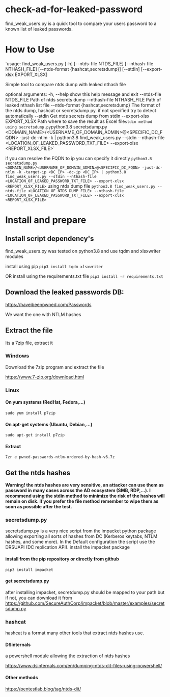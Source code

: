 # check-ad-for-leaked-password
find_weak_users.py is a quick tool to compare your users password to a known list of leaked passwords.
# How to Use
`usage: find_weak_users.py [-h] [--ntds-file NTDS_FILE] [--nthash-file NTHASH_FILE] [--ntds-format {hashcat,secretsdump}] [--stdin] [--export-xlsx EXPORT_XLSX]

Simple tool to compare ntds dump with leaked nthash file

optional arguments:
  -h, --help            show this help message and exit
  --ntds-file NTDS_FILE
                        Path of ntds secrets dump
  --nthash-file NTHASH_FILE
                        Path of leaked nthash list file
  --ntds-format {hashcat,secretsdump}
                        The format of the ntds dump, hashcat or secretsdump.py. if not specified try to detect automatically
  --stdin               Get ntds secrets dump from stdin
  --export-xlsx EXPORT_XLSX
                        Path where to save the result as Excel file`
stdin method using secretsdump.py
`python3.8 secretsdump.py <DOMAIN_NAME>/<USERNAME_OF_DOMAIN_ADMIN>@<SPECIFIC_DC_FQDN> -just-dc-ntlm -k | python3.8 find_weak_users.py --stdin --nthash-file <LOCATION_OF_LEAKED_PASSWORD_TXT_FILE> --export-xlsx <REPORT_XLSX_FILE>`

if you can resolve the FQDN to ip you can specify it directly
`python3.8 secretsdump.py <DOMAIN_NAME>/<USERNAME_OF_DOMAIN_ADMIN>@<SPECIFIC_DC_FQDN> -just-dc-ntlm -k -target-ip <DC_IP> -dc-ip <DC_IP> | python3.8 find_weak_users.py --stdin --nthash-file <LOCATION_OF_LEAKED_PASSWORD_TXT_FILE> --export-xlsx <REPORT_XLSX_FILE>`
using ntds dump file
`python3.8 find_weak_users.py --ntds-file <LOCATION_OF_NTDS_DUMP_FILE> --nthash-file <LOCATION_OF_LEAKED_PASSWORD_TXT_FILE> --export-xlsx <REPORT_XLSX_FILE>`
# Install and prepare
## Install script dependency's

find_weak_users.py was tested on python3.8 and use tqdm and xlsxwriter modules

install using pip
`pip3 install tqdm xlsxwriter`

OR install using the requirements.txt file
`pip3 install -r requirements.txt`

## Download the leaked passwords DB:

https://haveibeenpwned.com/Passwords

We want the one with NTLM hashes
## Extract the file

Its a 7zip file, extract it
### Windows

Download the 7zip program and extract the file

https://www.7-zip.org/download.html
### Linux
#### On yum systems (RedHat, Fedora,…)
`sudo yum install p7zip`
#### On apt-get systems (Ubuntu, Debian,…)
`sudo apt-get install p7zip`
#### Extract
`7zr e pwned-passwords-ntlm-ordered-by-hash-v6.7z`
## Get the ntds hashes

**Warning! the ntds hashes are very sensitive, an attacker can use them as password in many cases across the AD ecosystem (SMB, RDP,…). I recommend using the stdin method to minimize the risk of the hashes will remain on disk. if you prefer the file method remember to wipe them as soon as possible after the test.**
### secretsdump.py

secretsdump.py is a very nice script from the impacket python package allowing exporting all sorts of hashes from DC (Kerberos keytabs, NTLM hashes, and some more). In the Default configuration the script use the DRSUAPI (DC replication API).
install the impacket package

#### install from the pip repository or directly from github
`pip3 install impacket`
#### get secretsdump.py

after installing impacket, secretdump.py should be mapped to your path but if not, you can download it from https://github.com/SecureAuthCorp/impacket/blob/master/examples/secretsdump.py
### hashcat

hashcat is a format many other tools that extract ntds hashes use.
#### DSinternals

a powershell module allowing the extraction of ntds hashes

https://www.dsinternals.com/en/dumping-ntds-dit-files-using-powershell/
#### Other methods

https://pentestlab.blog/tag/ntds-dit/
